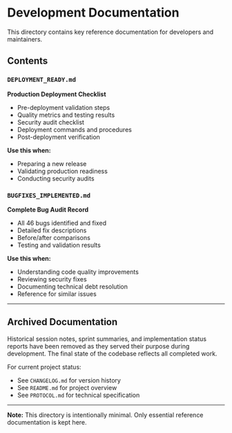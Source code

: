 # Development Documentation

This directory contains key reference documentation for developers and maintainers.

## Contents

### `DEPLOYMENT_READY.md`
**Production Deployment Checklist**
- Pre-deployment validation steps
- Quality metrics and testing results
- Security audit checklist
- Deployment commands and procedures
- Post-deployment verification

**Use this when:**
- Preparing a new release
- Validating production readiness
- Conducting security audits

### `BUGFIXES_IMPLEMENTED.md`
**Complete Bug Audit Record**
- All 46 bugs identified and fixed
- Detailed fix descriptions
- Before/after comparisons
- Testing and validation results

**Use this when:**
- Understanding code quality improvements
- Reviewing security fixes
- Documenting technical debt resolution
- Reference for similar issues

---

## Archived Documentation

Historical session notes, sprint summaries, and implementation status reports have been removed as they served their purpose during development. The final state of the codebase reflects all completed work.

For current project status:
- See `CHANGELOG.md` for version history
- See `README.md` for project overview
- See `PROTOCOL.md` for technical specification

---

**Note:** This directory is intentionally minimal. Only essential reference documentation is kept here.
